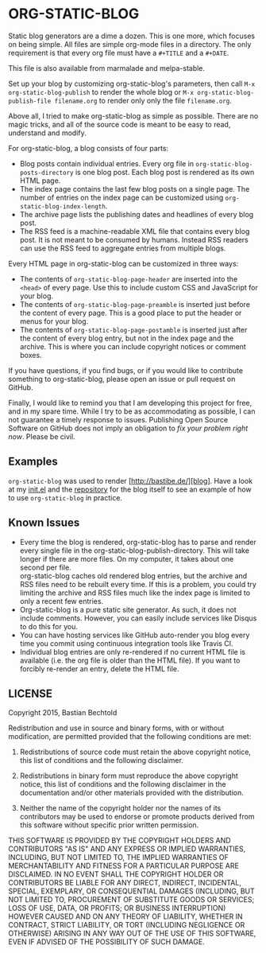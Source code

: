 ORG-STATIC-BLOG
===============

Static blog generators are a dime a dozen. This is one more, which
focuses on being simple. All files are simple org-mode files in a
directory. The only requirement is that every org file must have a
`#+TITLE` and a `#+DATE`.

This file is also available from marmalade and melpa-stable.

Set up your blog by customizing org-static-blog's parameters, then
call `M-x org-static-blog-publish` to render the whole blog or
`M-x org-static-blog-publish-file filename.org` to render only only
the file `filename.org`.

Above all, I tried to make org-static-blog as simple as possible.
There are no magic tricks, and all of the source code is meant to be
easy to read, understand and modify.

For org-static-blog, a blog consists of four parts:
- Blog posts contain individual entries. Every org file in
  `org-static-blog-posts-directory` is one blog post. Each blog post
  is rendered as its own HTML page.
- The index page contains the last few blog posts on a single page.
  The number of entries on the index page can be customized using
  `org-static-blog-index-length`.
- The archive page lists the publishing dates and headlines of every
  blog post.
- The RSS feed is a machine-readable XML file that contains every blog
  post. It is not meant to be consumed by humans. Instead RSS readers
  can use the RSS feed to aggregate entries from multiple blogs.

Every HTML page in org-static-blog can be customized in three ways:
- The contents of `org-static-blog-page-header` are inserted into the
  `<head>` of every page. Use this to include custom CSS and
  JavaScript for your blog.
- The contents of `org-static-blog-page-preamble` is inserted just
  before the content of every page. This is a good place to put the
  header or menus for your blog.
- The contents of `org-static-blog-page-postamble` is inserted just
  after the content of every blog entry, but not in the index page and
  the archive. This is where you can include copyright notices or
  comment boxes.

If you have questions, if you find bugs, or if you would like to
contribute something to org-static-blog, please open an issue or pull
request on GitHub.

Finally, I would like to remind you that I am developing this project
for free, and in my spare time. While I try to be as accommodating as
possible, I can not guarantee a timely response to issues. Publishing
Open Source Software on GitHub does not imply an obligation to *fix
your problem right now*. Please be civil.

Examples
--------

`org-static-blog` was used to render [http://bastibe.de/][blog]. Have
a look at my [init.el][init] and the [repository][repo] for the blog
itself to see an example of how to use `org-static-blog` in practice.

[blog]: http://bastibe.de
[init]: https://github.com/bastibe/.emacs.d/blob/master/init.el#L670
[repo]: https://github.com/bastibe/bastibe.github.com

Known Issues
-----------

- Every time the blog is rendered, org-static-blog has to parse and
  render every single file in the org-static-blog-publish-directory.
  This will take longer if there are more files. On my computer, it
  takes about one second per file.  
  org-static-blog caches old rendered blog entries, but the archive
  and RSS files need to be rebuilt every time. If this is a problem,
  you could try limiting the archive and RSS files much like the index
  page is limited to only a recent few entries.
- Org-static-blog is a pure static site generator. As such, it does
  not include comments. However, you can easily include services like
  Disqus to do this for you.
- You can have hosting services like GitHub auto-render you blog every
  time you commit using continuous integration tools like Travis CI. 
- Individual blog entries are only re-rendered if no current HTML file
  is available (i.e. the org file is older than the HTML file). If you
  want to forcibly re-render an entry, delete the HTML file.

LICENSE
-------

Copyright 2015, Bastian Bechtold

Redistribution and use in source and binary forms, with or without
modification, are permitted provided that the following conditions are
met:

1. Redistributions of source code must retain the above copyright
   notice, this list of conditions and the following disclaimer.

2. Redistributions in binary form must reproduce the above copyright
   notice, this list of conditions and the following disclaimer in the
   documentation and/or other materials provided with the
   distribution.

3. Neither the name of the copyright holder nor the names of its
   contributors may be used to endorse or promote products derived
   from this software without specific prior written permission.

THIS SOFTWARE IS PROVIDED BY THE COPYRIGHT HOLDERS AND CONTRIBUTORS
"AS IS" AND ANY EXPRESS OR IMPLIED WARRANTIES, INCLUDING, BUT NOT
LIMITED TO, THE IMPLIED WARRANTIES OF MERCHANTABILITY AND FITNESS FOR
A PARTICULAR PURPOSE ARE DISCLAIMED. IN NO EVENT SHALL THE COPYRIGHT
HOLDER OR CONTRIBUTORS BE LIABLE FOR ANY DIRECT, INDIRECT, INCIDENTAL,
SPECIAL, EXEMPLARY, OR CONSEQUENTIAL DAMAGES (INCLUDING, BUT NOT
LIMITED TO, PROCUREMENT OF SUBSTITUTE GOODS OR SERVICES; LOSS OF USE,
DATA, OR PROFITS; OR BUSINESS INTERRUPTION) HOWEVER CAUSED AND ON ANY
THEORY OF LIABILITY, WHETHER IN CONTRACT, STRICT LIABILITY, OR TORT
(INCLUDING NEGLIGENCE OR OTHERWISE) ARISING IN ANY WAY OUT OF THE USE
OF THIS SOFTWARE, EVEN IF ADVISED OF THE POSSIBILITY OF SUCH DAMAGE.
